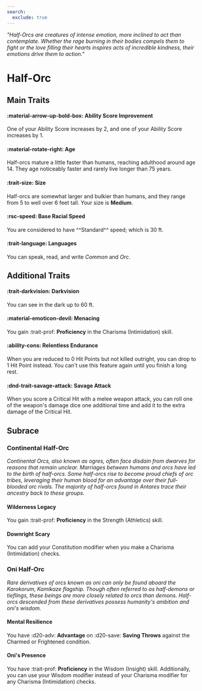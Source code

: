 ```yaml
---
search:
  exclude: true
---
```


<p style="text-align: center;">

<i>

"Half-Orcs are creatures of intense emotion, more inclined to act than contemplate. Whether the rage burning in their bodies compels them to fight or the love filling their hearts inspires acts of incredible kindness, their emotions drive them to action."

</i>

</p>

# Half-Orc

## Main Traits

#### :material-arrow-up-bold-box: Ability Score Improvement

One of your Ability Score increases by 2, and one of your Ability Score increases by 1.

#### :material-rotate-right: Age

Half-orcs mature a little faster than humans, reaching adulthood around age 14. They age noticeably faster and rarely live longer than 75 years.

#### :trait-size: Size

Half-orcs are somewhat larger and bulkier than humans, and they range from 5 to well over 6 feet tall. Your size is **Medium**.

#### :rsc-speed: Base Racial Speed

You are considered to have ^^Standard^^ speed; which is 30 ft.

#### :trait-language: Languages

You can speak, read, and write *Common* and *Orc*.

## Additional Traits

#### :trait-darkvision: Darkvision

You can see in the dark up to 60 ft.

#### :material-emoticon-devil: Menacing  

You gain :trait-prof: **Proficiency** in the Charisma (Intimidation) skill.

#### :ability-cons: Relentless Endurance 

When you are reduced to 0 Hit Points but not killed outright, you can drop to 1 Hit Point instead. You can't use this feature again until you finish a long rest.

#### :dnd-trait-savage-attack: Savage Attack

When you score a Critical Hit with a melee weapon attack, you can roll one of the weapon's damage dice one additional time and add it to the extra damage of the Critical Hit.

## Subrace

### Continental Half-Orc

*Continental Orcs, also known as ogres, often face disdain from dwarves for reasons that remain unclear. Marriages between humans and orcs have led to the birth of half-orcs. Some half-orcs rise to become proud chiefs of orc tribes, leveraging their human blood for an advantage over their full-blooded orc rivals. The majority of half-orcs found in Antares trace their ancestry back to these groups.*

#### Wilderness Legacy

You gain :trait-prof: **Proficiency** in the Strength (Athletics) skill.

#### Downright Scary

You can add your Constitution modifier when you make a Charisma (Intimidation) checks.

### Oni Half-Orc

*Rare derivatives of orcs known as oni can only be found aboard the Karokorum, Kamikaze flagship. Though often referred to as half-demons or tieflings, these beings are more closely related to orcs than demons. Half-orcs descended from these derivatives possess humanity's ambition and oni's wisdom.*

#### Mental Resilience

You have :d20-adv: **Advantage** on :d20-save: **Saving Throws** against the Charmed or Frightened condition.

#### Oni's Presence

You have :trait-prof: **Proficiency** in the Wisdom (Insight) skill. Additionally, you can use your Wisdom modifier instead of your Charisma modifier for any Charisma (Intimidation) checks.

